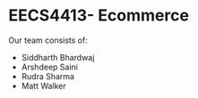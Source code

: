 # EECS4413- Ecommerce
Our team consists of:
* Siddharth Bhardwaj
* Arshdeep Saini
* Rudra Sharma
* Matt Walker 
